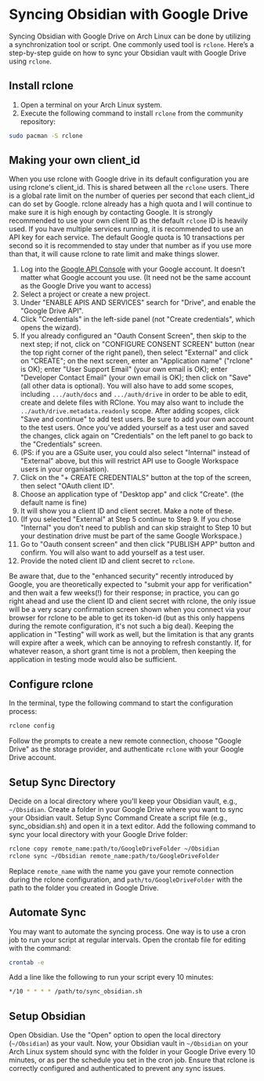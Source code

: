 # Syncing Obsidian with Google Drive

Syncing Obsidian with Google Drive on Arch Linux can be done by utilizing a synchronization tool or script. One commonly used tool is `rclone`. Here’s a step-by-step guide on how to sync your Obsidian vault with Google Drive using `rclone`.

## Install rclone

1. Open a terminal on your Arch Linux system.
2. Execute the following command to install `rclone` from the community repository:
```bash
sudo pacman -S rclone
```

## Making your own client_id

When you use rclone with Google drive in its default configuration you are using rclone's client_id. This is shared between all the `rclone` users. There is a global rate limit on the number of queries per second that each client_id can do set by Google. rclone already has a high quota and I will continue to make sure it is high enough by contacting Google.
It is strongly recommended to use your own client ID as the default `rclone` ID is heavily used. If you have multiple services running, it is recommended to use an API key for each service. The default Google quota is 10 transactions per second so it is recommended to stay under that number as if you use more than that, it will cause rclone to rate limit and make things slower.


1. Log into the [Google API Console](https://console.developers.google.com/) with your Google account. It doesn't matter what Google account you use. (It need not be the same account as the Google Drive you want to access)
2. Select a project or create a new project.
3. Under "ENABLE APIS AND SERVICES" search for "Drive", and enable the "Google Drive API".
4. Click "Credentials" in the left-side panel (not "Create credentials", which opens the wizard).
5. If you already configured an "Oauth Consent Screen", then skip to the next step; if not, click on "CONFIGURE CONSENT SCREEN" button (near the top right corner of the right panel), then select "External" and click on "CREATE"; on the next screen, enter an "Application name" ("rclone" is OK); enter "User Support Email" (your own email is OK); enter "Developer Contact Email" (your own email is OK); then click on "Save" (all other data is optional). You will also have to add some scopes, including `.../auth/docs` and `.../auth/drive` in order to be able to edit, create and delete files with RClone. You may also want to include the `../auth/drive.metadata.readonly` scope. After adding scopes, click "Save and continue" to add test users. Be sure to add your own account to the test users. Once you've added yourself as a test user and saved the changes, click again on "Credentials" on the left panel to go back to the "Credentials" screen.
6. (PS: if you are a GSuite user, you could also select "Internal" instead of "External" above, but this will restrict API use to Google Workspace users in your organisation).
7. Click on the "+ CREATE CREDENTIALS" button at the top of the screen, then select "OAuth client ID".
8. Choose an application type of "Desktop app" and click "Create". (the default name is fine)
9. It will show you a client ID and client secret. Make a note of these.
10. (If you selected "External" at Step 5 continue to Step 9. If you chose "Internal" you don't need to publish and can skip straight to Step 10 but your destination drive must be part of the same Google Workspace.)
11. Go to "Oauth consent screen" and then click "PUBLISH APP" button and confirm. You will also want to add yourself as a test user.
12. Provide the noted client ID and client secret to `rclone`.

Be aware that, due to the "enhanced security" recently introduced by Google, you are theoretically expected to "submit your app for verification" and then wait a few weeks(!) for their response; in practice, you can go right ahead and use the client ID and client secret with rclone, the only issue will be a very scary confirmation screen shown when you connect via your browser for rclone to be able to get its token-id (but as this only happens during the remote configuration, it's not such a big deal). Keeping the application in "Testing" will work as well, but the limitation is that any grants will expire after a week, which can be annoying to refresh constantly. If, for whatever reason, a short grant time is not a problem, then keeping the application in testing mode would also be sufficient.


## Configure rclone
In the terminal, type the following command to start the configuration process:
```bash
rclone config
```
Follow the prompts to create a new remote connection, choose "Google Drive" as the storage provider, and authenticate `rclone` with your Google Drive account.

## Setup Sync Directory
Decide on a local directory where you'll keep your Obsidian vault, e.g., `~/Obsidian`.
Create a folder in your Google Drive where you want to sync your Obsidian vault.
Setup Sync Command
Create a script file (e.g., sync_obsidian.sh) and open it in a text editor.
Add the following command to sync your local directory with your Google Drive folder:
```bash
rclone copy remote_name:path/to/GoogleDriveFolder ~/Obsidian
rclone sync ~/Obsidian remote_name:path/to/GoogleDriveFolder
```
Replace `remote_name` with the name you gave your remote connection during the rclone configuration, and `path/to/GoogleDriveFolder` with the path to the folder you created in Google Drive.

## Automate Sync
You may want to automate the syncing process. One way is to use a cron job to run your script at regular intervals.
Open the crontab file for editing with the command:
```bash
crontab -e
```

Add a line like the following to run your script every 10 minutes:
```bash
*/10 * * * * /path/to/sync_obsidian.sh
```

## Setup Obsidian
Open Obsidian.
Use the "Open" option to open the local directory (`~/Obsidian`) as your vault.
Now, your Obsidian vault in `~/Obsidian` on your Arch Linux system should sync with the folder in your Google Drive every 10 minutes, or as per the schedule you set in the cron job. Ensure that rclone is correctly configured and authenticated to prevent any sync issues.
